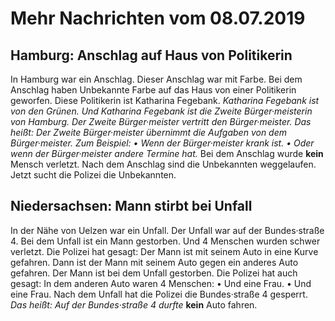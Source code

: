 # Mehr Nachrichten vom 08.07.2019


## Hamburg: Anschlag auf Haus von Politikerin
In Hamburg war ein Anschlag. Dieser Anschlag war mit Farbe. Bei dem Anschlag haben Unbekannte Farbe auf das Haus von einer Politikerin geworfen. Diese Politikerin ist Katharina Fegebank. 
*Katharina Fegebank ist von den Grünen.* 
*Und Katharina Fegebank ist die Zweite Bürger·meisterin von Hamburg.* 
*Der Zweite Bürger·meister vertritt den Bürger·meister.* *Das heißt:* 
*Der Zweite Bürger·meister übernimmt die Aufgaben von dem Bürger·meister.* *Zum Beispiel:* 
*• Wenn der Bürger·meister krank ist.* 
*• Oder wenn der Bürger·meister andere Termine hat.* Bei dem Anschlag wurde **kein** Mensch verletzt. Nach dem Anschlag sind die Unbekannten weggelaufen. Jetzt sucht die Polizei die Unbekannten. 

## Niedersachsen: Mann stirbt bei Unfall
In der Nähe von Uelzen war ein Unfall. Der Unfall war auf der Bundes·straße 4. Bei dem Unfall ist ein Mann gestorben. Und 4 Menschen wurden schwer verletzt. Die Polizei hat gesagt: Der Mann ist mit seinem Auto in eine Kurve gefahren. Dann ist der Mann mit seinem Auto gegen ein anderes Auto gefahren. Der Mann ist bei dem Unfall gestorben. Die Polizei hat auch gesagt: In dem anderen Auto waren 4 Menschen: • Und eine Frau. • Und eine Frau. Nach dem Unfall hat die Polizei die Bundes·straße 4 gesperrt. *Das heißt:* 
*Auf der Bundes·straße 4 durfte* **kein** Auto fahren. 
